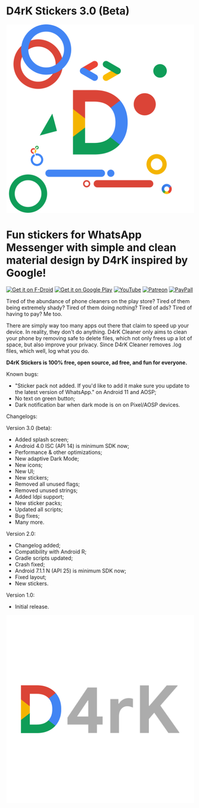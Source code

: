 # D4rK Stickers 3.0 (Beta)
![logo](https://github.com/D4rK7355608/com.d4rk.stickers/blob/master/app/src/main/res/drawable-xxxhdpi/d4rk.png)

# Fun stickers for WhatsApp Messenger with simple and clean material design by D4rK inspired by Google!

[<img src="https://f-droid.org/badge/get-it-on.png"
     alt="Get it on F-Droid"
     height="90">](https://f-droid.org/packages/d4rk/)
[<img src="https://play.google.com/intl/en_us/badges/images/generic/en-play-badge.png"
    alt="Get it on Google Play"
    height="90">](https://play.google.com/store/apps/dev?id=5390214922640123642)
[<img src="https://www.youtube.com/about/static/svgs/icons/brand-resources/YouTube-logo-full_color_light.svg?cache=72a5d9c"
    alt="YouTube"
    height="90">](https://www.youtube.com/channel/UCLDi-rmSRry0pNL-oVvGJAw/featured)
[<img src="https://i.dlpng.com/static/png/6489133_preview.png"
    alt="Patreon"
    height="90">](https://www.patreon.com/d4rk7355608)
[<img src="https://logos-download.com/wp-content/uploads/2016/03/PayPal_logo_logotype_emblem.png"
    alt="PayPall"
    height="90">](https://logos-download.com/wp-content/uploads/2016/03/PayPal_logo_logotype_emblem.png)

Tired of the abundance of phone cleaners on the play store? Tired of 
them being extremely shady? Tired of them doing nothing? Tired of ads? 
Tired of having to pay? Me too.

There are simply way too many apps out there that claim to speed up your device. In reality, they don't do anything.
D4rK Cleaner only aims to clean your phone by removing safe to delete files, which not only frees up a lot of space, but also improve your privacy. Since D4rK Cleaner removes .log files, which well, log what you do.

__D4rK Stickers is 100% free, open source, ad free, and fun for everyone.__

Known bugs:
- "Sticker pack not added. If you'd like to add it make sure you update to the latest version of WhatsApp." on Android 11 and AOSP;
- No text on green button;
- Dark notification bar when dark mode is on on Pixel/AOSP devices.
    
Changelogs:

Version 3.0 (beta):
- Added splash screen;
- Android 4.0 ISC (API 14) is minimum SDK now;
- Performance &amp; other optimizations;
- New adaptive Dark Mode;
- New icons;
- New UI;
- New stickers;
- Removed all unused flags;
- Removed unused strings;
- Added ldpi support;
- New sticker packs;
- Updated all scripts;
- Bug fixes;
- Many more.

Version 2.0:
- Changelog added;
- Compatibility with Android R;
- Gradle scripts updated;
- Crash fixed;
- Android 7.1.1 N (API 25) is minimum SDK now;
- Fixed layout;
- New stickers.

Version 1.0:
- Initial release.

![logo](https://github.com/D4rK7355608/com.d4rk.stickers/blob/master/app/src/main/res/drawable-xxxhdpi/ic_splash_screen_d4rk.png)